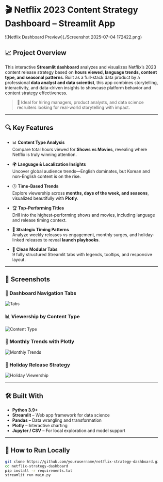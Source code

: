 # 🎬 Netflix 2023 Content Strategy Dashboard – Streamlit App

![Netflix Dashboard Preview](./Screenshot 2025-07-04 172422.png)

## 📈 Project Overview

This interactive **Streamlit dashboard** analyzes and visualizes Netflix’s 2023 content release strategy based on **hours viewed, language trends, content type, and seasonal patterns**. Built as a full-stack data product by a professional **data analyst and data scientist**, this app combines storytelling, interactivity, and data-driven insights to showcase platform behavior and content strategy effectiveness.

> 💼 Ideal for hiring managers, product analysts, and data science recruiters looking for real-world storytelling with impact.

---

## 🔍 Key Features

- 📊 **Content Type Analysis**  
  Compare total hours viewed for **Shows vs Movies**, revealing where Netflix is truly winning attention.

- 🌍 **Language & Localization Insights**  
  Uncover global audience trends—English dominates, but Korean and non-English content is on the rise.

- 🕒 **Time-Based Trends**  
  Explore viewership across **months, days of the week, and seasons**, visualized beautifully with **Plotly**.

- 🏆 **Top-Performing Titles**  
  Drill into the highest-performing shows and movies, including language and release timing context.

- 🎯 **Strategic Timing Patterns**  
  Analyze weekly releases vs engagement, monthly surges, and holiday-linked releases to reveal **launch playbooks**.

- 📁 **Clean Modular Tabs**  
  9 fully structured Streamlit tabs with legends, tooltips, and responsive layout.

---

## 📸 Screenshots

### 🧭 Dashboard Navigation Tabs
![Tabs](./dashboard_tabs.png)

### 📊 Viewership by Content Type
![Content Type](./content_type.png)

### 📅 Monthly Trends with Plotly
![Monthly Trends](./monthly_trends.png)

### 🎯 Holiday Release Strategy
![Holiday Viewership](./holiday_releases.png)

---

## 🛠 Built With

- **Python 3.9+**
- **Streamlit** – Web app framework for data science
- **Pandas** – Data wrangling and transformation
- **Plotly** – Interactive charting
- **Jupyter / CSV** – For local exploration and model support

---

## 📁 How to Run Locally

```bash
git clone https://github.com/yourusername/netflix-strategy-dashboard.git
cd netflix-strategy-dashboard
pip install -r requirements.txt
streamlit run main.py
